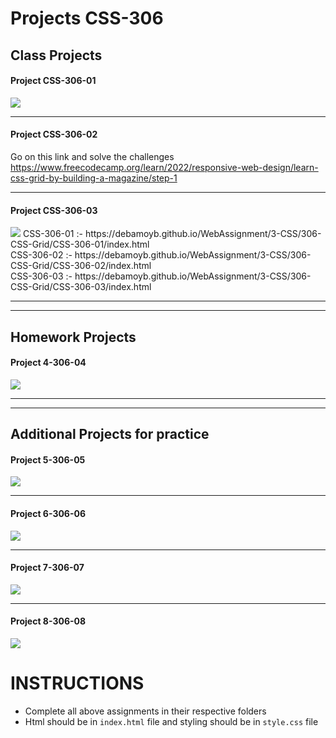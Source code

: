 # Projects CSS-306

## Class Projects

#### Project CSS-306-01

<img src="images/Grid_Practice1.png">

<hr>

#### Project CSS-306-02

Go on this link and solve the challenges https://www.freecodecamp.org/learn/2022/responsive-web-design/learn-css-grid-by-building-a-magazine/step-1

<hr>

#### Project CSS-306-03

<img src="images/Grid%20Based%20Website.png">
CSS-306-01 :- https://debamoyb.github.io/WebAssignment/3-CSS/306-CSS-Grid/CSS-306-01/index.html<br>
CSS-306-02 :- https://debamoyb.github.io/WebAssignment/3-CSS/306-CSS-Grid/CSS-306-02/index.html<br>
CSS-306-03 :- https://debamoyb.github.io/WebAssignment/3-CSS/306-CSS-Grid/CSS-306-03/index.html

<hr>
<hr>

## Homework Projects

#### Project 4-306-04

<img src="images/raftaarmusic.png">

<hr>
<hr>

## Additional Projects for practice

#### Project 5-306-05

<img src="images/minecraft.png">

<hr>

#### Project 6-306-06

<img src="images/Burgersingh.png">

<hr>

#### Project 7-306-07

<img src="images/BantaiRecords.png">

<hr>

#### Project 8-306-08

<img src="images/tiktok.png">


# INSTRUCTIONS
- Complete all above assignments in their respective folders
- Html should be in ```index.html``` file and styling should be in ```style.css``` file
